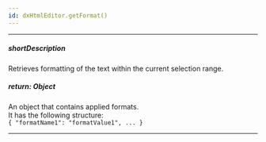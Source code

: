 ```yaml
---
id: dxHtmlEditor.getFormat()
---
```

---
##### shortDescription
Retrieves formatting of the text within the current selection range.

##### return: Object
An object that contains applied formats.         
It has the following structure:        
`{ "formatName1": "formatValue1", ... }`

---
<!-- Description goes here -->